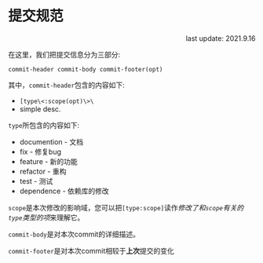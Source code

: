 # 提交规范

<p style="text-align: right">last update: 2021.9.16</p>

在这里，我们把提交信息分为三部分:

`commit-header commit-body commit-footer(opt)`

其中，`commit-header`包含的内容如下:
- `[type\<:scope(opt)\>\`
- simple desc.

`type`所包含的内容如下:
- documention - 文档
- fix - 修复bug
- feature - 新的功能
- refactor - 重构
- test - 测试
- dependence - 依赖库的修改

`scope`是本次修改的影响域，您可以把`[type:scope]`读作*修改了和`scope`有关的`type`类型的项*来理解它。

`commit-body`是对本次commit的详细描述。

`commit-footer`是对本次commit相较于**上次**提交的变化
